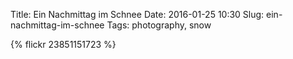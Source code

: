 Title: Ein Nachmittag im Schnee
Date: 2016-01-25 10:30
Slug: ein-nachmittag-im-schnee
Tags: photography, snow

{% flickr 23851151723 %}

